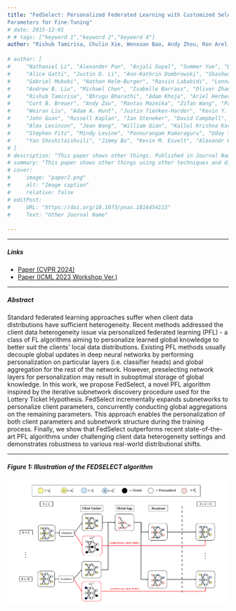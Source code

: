 ```yaml
---
title: "FedSelect: Personalized Federated Learning with Customized Selection of
Parameters for Fine-Tuning" 
# date: 2015-12-01
# # tags: ["keyword 1","keyword 2","keyword 4"]
author: "Rishub Tamirisa, Chulin Xie, Wenxuan Bao, Andy Zhou, Ron Arel, Aviv Shamsian"

# author: [
#     "Nathaniel Li", "Alexander Pan", "Anjali Gopal", "Summer Yue", "Daniel Berrios",
#     "Alice Gatti", "Justin D. Li", "Ann-Kathrin Dombrowski", "Shashwat Goel", "Long Phan",
#     "Gabriel Mukobi", "Nathan Helm-Burger", "Rassin Lababidi", "Lennart Justen",
#     "Andrew B. Liu", "Michael Chen", "Isabelle Barrass", "Oliver Zhang", "Xiaoyuan Zhu",
#     "Rishub Tamirisa", "Bhrugu Bharathi", "Adam Khoja", "Ariel Herbert-Voss",
#     "Cort B. Breuer", "Andy Zou", "Mantas Mazeika", "Zifan Wang", "Palash Oswal",
#     "Weiran Liu", "Adam A. Hunt", "Justin Tienken-Harder", "Kevin Y. Shih", "Kemper Talley",
#     "John Guan", "Russell Kaplan", "Ian Steneker", "David Campbell", "Brad Jokubaitis",
#     "Alex Levinson", "Jean Wang", "William Qian", "Kallol Krishna Karmakar", "Steven Basart",
#     "Stephen Fitz", "Mindy Levine", "Ponnurangam Kumaraguru", "Uday Tupakula", "Vijay Varadharajan",
#     "Yan Shoshitaishvili", "Jimmy Ba", "Kevin M. Esvelt", "Alexandr Wang", "Dan Hendrycks"
# ]
# description: "This paper shows other things. Published in Journal Name, 2015." 
# summary: "This paper shows other things using other techniques and different data." 
# cover:
#     image: "paper2.png"
#     alt: "Image caption"
#     relative: false
# editPost:
#     URL: "https://doi.org/10.1073/pnas.1816454115"
#     Text: "Other Journal Name"

---
```


---

##### Links
+ [Paper (CVPR 2024)](https://arxiv.org/pdf/2404.02478.pdf)
+ [Paper (ICML 2023 Workshop Ver.)](https://arxiv.org/pdf/2306.13264.pdf)
<!-- + [Project Page (with code & data)](https://www.wmdp.ai/) -->
<!-- + [Online appendix](appendix2.pdf) -->

---

##### Abstract

Standard federated learning approaches suffer when client data distributions have sufficient heterogeneity. Recent methods addressed the client data heterogeneity issue via personalized federated learning (PFL) - a class of FL algorithms aiming to personalize learned global knowledge to better suit the clients' local data distributions. Existing PFL methods usually decouple global updates in deep neural networks by performing personalization on particular layers (i.e. classifier heads) and global aggregation for the rest of the network. However, preselecting network layers for personalization may result in suboptimal storage of global knowledge. In this work, we propose FedSelect, a novel PFL algorithm inspired by the iterative subnetwork discovery procedure used for the Lottery Ticket Hypothesis. FedSelect incrementally expands subnetworks to personalize client parameters, concurrently conducting global aggregations on the remaining parameters. This approach enables the personalization of both client parameters and subnetwork structure during the training process. Finally, we show that FedSelect outperforms recent state-of-the-art PFL algorithms under challenging client data heterogeneity settings and demonstrates robustness to various real-world distributional shifts.

---

##### Figure 1: Illustration of the FEDSELECT algorithm

![](paper3.png)

<!-- --- -->

<!-- ##### Citation

```BibTeX
@misc{li2024wmdp,
title={The WMDP Benchmark: Measuring and Reducing Malicious Use With Unlearning},
author={Nathaniel Li and Alexander Pan and Anjali Gopal and Summer Yue and Daniel Berrios and Alice Gatti and Justin D. Li and Ann-Kathrin Dombrowski and Shashwat Goel and Long Phan and Gabriel Mukobi and Nathan Helm-Burger and Rassin Lababidi and Lennart Justen and Andrew B. Liu and Michael Chen and Isabelle Barrass and Oliver Zhang and Xiaoyuan Zhu and Rishub Tamirisa and Bhrugu Bharathi and Adam Khoja and Ariel Herbert-Voss and Cort B. Breuer and Andy Zou and Mantas Mazeika and Zifan Wang and Palash Oswal and Weiran Liu and Adam A. Hunt and Justin Tienken-Harder and Kevin Y. Shih and Kemper Talley and John Guan and Russell Kaplan and Ian Steneker and David Campbell and Brad Jokubaitis and Alex Levinson and Jean Wang and William Qian and Kallol Krishna Karmakar and Steven Basart and Stephen Fitz and Mindy Levine and Ponnurangam Kumaraguru and Uday Tupakula and Vijay Varadharajan and Yan Shoshitaishvili and Jimmy Ba and Kevin M. Esvelt and Alexandr Wang and Dan Hendrycks},
year={2024},
eprint={2403.03218},
archivePrefix={arXiv},
primaryClass={cs.LG}
}
``` -->
